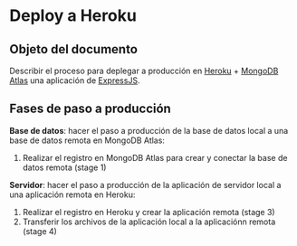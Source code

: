 # Deploy a Heroku

## Objeto del documento

Describir el proceso para deplegar a producción en [Heroku](https://www.heroku.com/) + [MongoDB Atlas](https://www.mongodb.com/cloud/atlas) una aplicación de [ExpressJS](https://expressjs.com/).

## Fases de paso a producción

**Base de datos**: hacer el paso a producción de la base de datos local a una base de datos remota en MongoDB Atlas:
  1. Realizar el registro en MongoDB Atlas para crear y conectar la base de datos remota (stage 1)
  
**Servidor**: hacer el paso a producción de la aplicación de servidor local a una aplicación remota en Heroku:
  1. Realizar el registro en Heroku y crear la aplicación remota (stage 3)
  2. Transferir los archivos de la aplicación local a la aplicaciónn remota (stage 4)
